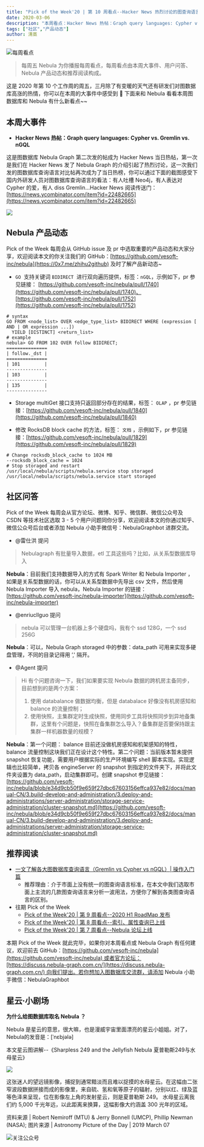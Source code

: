 ```yaml
---
title: "Pick of the Week'20 | 第 10 周看点--Hacker News 热烈讨论的图查询语言"
date: 2020-03-06
description: "本周看点：Hacker News 热帖：Graph query languages: Cypher vs. Gremlin vs. nGQL，产品方面：GO  支持关键词 BIDIRECT  进行双向遍历提供。"
tags: ["社区","产品动态"]
author: 清蒸
---
```


![每周看点](https://nebula-blog.azureedge.net/nebula-blog/PotW.png)

> 每周五 Nebula 为你播报每周看点，每周看点由本周大事件、用户问答、Nebula 产品动态和推荐阅读构成。

这是 2020 年第 10 个工作周的周五，三月除了有变暖的天气还有研发们对图数据库高涨的热情，你可以在本周的大事件中感受到 🌝 下面来和 Nebula 看看本周图数据库和 Nebula 有什么新看点~~

## 本周大事件

- **Hacker News 热帖：Graph query languages: Cypher vs. Gremlin vs. nGQL**

这是图数据库 Nebula Graph 第二次发的帖成为 Hacker News 当日热帖，第一次是我们在 Hacker News 发了 Nebula Graph 的介绍引起了热烈讨论，这一次我们发的图数据库查询语言对比帖再次成为了当日热榜，你可以通过下面的截图感受下国内外研发人员对图数据库查询语言的看法：有人吐槽 Neo4j，有人表达对 Cypher 的爱，有人 diss Gremlin…Hacker News 阅读传送门：[https://news.ycombinator.com/item?id=22482665](https://news.ycombinator.com/item?id=22482665)

![](https://nebula-blog.azureedge.net/nebula-blog/PotW201001.png)

## Nebula 产品动态
Pick of the Week 每周会从 GitHub issue 及 pr 中选取重要的产品动态和大家分享，欢迎阅读本文的你关注我们的 GitHub：[https://github.com/vesoft-inc/nebula](https://0x7.me/zhihu2github) 及时了解产品新动态~

- `GO`  支持关键词 `BIDIRECT`  进行双向遍历提供，标签：`nGQL`，示例如下，pr 参见链接： [https://github.com/vesoft-inc/nebula/pull/1740](https://github.com/vesoft-inc/nebula/pull/1740)、[https://github.com/vesoft-inc/nebula/pull/1752](https://github.com/vesoft-inc/nebula/pull/1752)

```
# syntax
GO FROM <node_list> OVER <edge_type_list> BIDIRECT WHERE (expression [ AND | OR expression ...])  
  YIELD [DISTINCT] <return_list>
# example
nebula> GO FROM 102 OVER follow BIDIRECT;
===============
| follow._dst |
===============
| 101         |
---------------
| 103         |
---------------
| 135         |
---------------
```

- Storage multiGet 接口支持只返回部分存在的结果，标签： `OLAP` ，pr 参见链接：[https://github.com/vesoft-inc/nebula/pull/1840](https://github.com/vesoft-inc/nebula/pull/1840)

- 修改 RocksDB block cache 的方法，标签： `文档` ，示例如下，pr 参见链接：[https://github.com/vesoft-inc/nebula/pull/1829](https://github.com/vesoft-inc/nebula/pull/1829)

```
# Change rocksdb_block_cache to 1024 MB
--rocksdb_block_cache = 1024
# Stop storaged and restart
/usr/local/nebula/scripts/nebula.service stop storaged
/usr/local/nebula/scripts/nebula.service start storaged
```

## 社区问答

Pick of the Week 每周会从官方论坛、微博、知乎、微信群、微信公众号及 CSDN 等技术社区选取 3 - 5 个用户问题同你分享，欢迎阅读本文的你通过知乎、微信公众号后台或者添加 Nebula 小助手微信号：NebulaGraphbot 进群交流。

- @雷仕洪 提问
> Nebulagraph 有批量导入数据，etl 工具这些吗？比如，从关系型数据库导入

**Nebula**：目前我们支持数据导入的方式有 Spark Writer 和 Nebula Importer ，如果是关系型数据的话，你可以从关系型数据中先导出 csv 文件，然后使用 Nebula Importer 导入 nebula，Nebula Importer 的链接：[https://github.com/vesoft-inc/nebula-importer](https://github.com/vesoft-inc/nebula-importer)

- @enriucllguo 提问
> nebula 可以管理一台机器上多个硬盘吗，我有个 ssd 128G，一个 ssd 256G

**Nebula**：可以，Nebula Graph storaged 中的参数：data_path 可用来实现多硬盘管理，不同的目录记得用 ’,' 隔开。

- @Agent 提问
> Hi 有个问题咨询一下，我们如果要实现 Nebula 数据的跨机房主备同步，目前想到的是两个方案：
> 1. 使用 databalance 做数据均衡，但是 databalace 好像没有机房感知和 balance 的流量控制；
> 2. 使用快照，主集群定时生成快照，使用同步工具将快照同步到异地备集群，这里有个问题是，快照在备集群怎么导入？备集群是否要保持跟主集群一样机器数量的规模？

**Nebula**：第一个问题： balance 目前还没做机房感知和机架感知的特性，balance 流量控制这块我们正在设计这个特性。第二个问题：当前版本暂未提供 snapshot 恢复功能，需要用户根据实际的生产环境编写 shell 脚本实现。实现逻辑也比较简单，拷贝各 engineServer 的 snapshot 到指定的文件夹下，并将此文件夹设置为 data_path，启动集群即可。创建 snapshot 参见链接：[https://github.com/vesoft-inc/nebula/blob/e34d9cb50f9e659f27dbc67603156effca937e82/docs/manual-CN/3.build-develop-and-administration/3.deploy-and-administrations/server-administration/storage-service-administration/cluster-snapshot.md](https://github.com/vesoft-inc/nebula/blob/e34d9cb50f9e659f27dbc67603156effca937e82/docs/manual-CN/3.build-develop-and-administration/3.deploy-and-administrations/server-administration/storage-service-administration/cluster-snapshot.md)

## 推荐阅读

- [一文了解各大图数据库查询语言（Gremlin vs Cypher vs nGQL）| 操作入门篇](https://nebula-graph.io/cn/posts/graph-query-language-comparison-cypher-gremlin-ngql/)
  - 推荐理由：介于市面上没有统一的图查询语言标准，在本文中我们选取市面上主流的几款图查询语言来分析一波用法，方便你了解到各类图查询语言的区别。
- 往期 Pick of the Week
  - [Pick of the Week'20 | 第 9 周看点--2020 H1 RoadMap 发布](https://nebula-graph.io/cn/posts/nebula-graph-weekly-pickup-2020-02-28/)
  - [Pick of the Week'20 | 第 8 周看点--索引、属性查询已上线](https://nebula-graph.io/cn/posts/nebula-graph-weekly-pickup-2020-02-21/)
  - [Pick of the Week'20 | 第 7 周看点--Nebula 论坛上线](https://nebula-graph.io/cn/posts/nebula-graph-weekly-pickup-2020-02-14/)

本期 Pick of the Week 就此完毕，如果你对本周看点或 Nebula Graph 有任何建议，欢迎前去 GitHub：[https://github.com/vesoft-inc/nebula](https://github.com/vesoft-inc/nebula) 或者官方论坛：[https://discuss.nebula-graph.com.cn/](https://discuss.nebula-graph.com.cn/) 向我们提出。若你想加入图数据库交流群，请添加 Nebula 小助手微信：NebulaGraphbot 

## 星云·小剧场

**为什么给图数据库取名 Nebula ？**

Nebula 是星云的意思，很大嘛，也是漫威宇宙里面漂亮的星云小姐姐。对了，Nebula的发音是：[ˈnɛbjələ]

本文星云图讲解--《Sharpless 249 and the Jellyfish Nebula 夏普勒斯249与水母星云》

![](https://nebula-blog.azureedge.net/nebula-blog/PotW2010Nebula.jpeg)

这张迷人的望远镜影像，捕捉到通常黯淡而且难以捉摸的水母星云。在这幅由二张窄波段数据拼接而成的影像里，来自硫、氢和氧等原子的辐射，分别以红、绿及蓝等色泽来呈现，位在影像左上角的发射星云，则是夏普勒斯 249。 水母星云离我们约 5,000 千光年远，以此距离来换算，这幅影像大约涵盖 300 光年的区域。

资料来源 | Robert Nemiroff (MTU) & Jerry Bonnell (UMCP), Phillip Newman (NASA);
图片来源 | Astronomy Picture of the Day | 2019 March 07

![关注公众号](https://nebula-blog.azureedge.net/nebula-blog/WeChatOffical.png)

